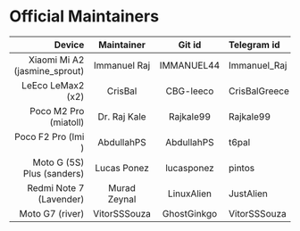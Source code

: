 # Official Maintainers

Device                         | Maintainer    | Git id     | Telegram id
------------------------------:|:-------------:|:----------:|:-------------
Xiaomi Mi A2 (jasmine_sprout)  | Immanuel Raj  | IMMANUEL44 | Immanuel_Raj
LeEco LeMax2 (x2)              |   CrisBal     | CBG-leeco  | CrisBalGreece
Poco M2 Pro (miatoll)          |  Dr. Raj Kale | Rajkale99  | Rajkale99
Poco F2 Pro (lmi    )          |  AbdullahPS   | AbdullahPS | t6pal
Moto G (5S) Plus (sanders)     |  Lucas Ponez  | lucasponez | pintos
Redmi Note 7 (Lavender)        |  Murad Zeynal | LinuxAlien | JustAlien
Moto G7 (river)                |  VitorSSSouza | GhostGinkgo| VitorSSSouza
